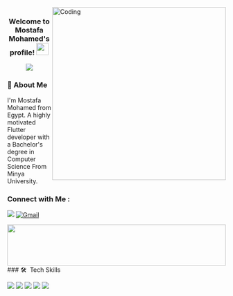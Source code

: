 <img align="right" alt="Coding" width="400" src="https://user-images.githubusercontent.com/77529535/104816402-097a5f80-5843-11eb-9d83-deadb3bb212c.gif?raw=true">

<h3 align="center">
  Welcome to Mostafa Mohamed's profile!
  <img src="https://media.giphy.com/media/hvRJCLFzcasrR4ia7z/giphy.gif" width="28">
</h3>

<!-- Typing SVG by DenverCoder1 - https://github.com/DenverCoder1/readme-typing-svg -->
<p align="center">
  <a href="https://github.com/DenverCoder1/readme-typing-svg"><img src="https://readme-typing-svg.herokuapp.com/?lines=Flutter%20Developer;Always%20learning%20new%20things&font=Fira%20Code&center=true&width=440&height=45&color=f75c7e&vCenter=true&size=22"></a>
</p> 
<h3>🚀 About Me</h3> 

I'm Mostafa Mohamed from Egypt. A highly motivated Flutter developer with a Bachelor's degree in Computer Science From Minya University.

### Connect with Me :

<a href="https://www.linkedin.com/in/mostafa-mohamed-557a51243/" target="_blank"><img src="https://img.shields.io/badge/Mostafa%20Mohamed-0077B5?style=for-the-badge&logo=Linkedin&logoColor=white"/></a>
[![Gmail](https://img.shields.io/badge/Gmail-D14836?style=for-the-badge&logo=gmail&logoColor=white&link=mailto:mostafamohamed555800@gmail.com)](mailto:mostafamohamed555800@gmail.com)

<img src="https://github.com/Govindv7555/Govindv7555/blob/main/49e76e0596857673c5c80c85b84394c1.gif" width=100% height=95px>
### 🛠 &nbsp;Tech Skills

<p align="left">  
<a >
 <img  src="https://readme-components.vercel.app/api?component=logo&fill=black&logo=flutter&animation=spin&svgfill=15d8fe">  
 </a>
  <a >
 <img  src="https://readme-components.vercel.app/api?component=logo&fill=black&logo=dart&animation=spin&svgfill=15d8fe">  
 </a>
  <a >
 <img  src="https://readme-components.vercel.app/api?component=logo&fill=black&logo=firebase&animation=spin&svgfill=15d8fe">  
 </a>
  <img  src="https://readme-components.vercel.app/api?component=logo&fill=black&logo=Git&animation=spin&svgfill=15d8fe">  
 </a>
  <img  src="https://readme-components.vercel.app/api?component=logo&fill=black&logo=GitHub&animation=spin&svgfill=15d8fe">  
 </a>
  
 




<!-- <a href="https://github.com/harish-sethuraman/readme-components">
<img  src="https://readme-components.vercel.app/api?component=logo&fill=black&logo=html5&svgfill=f06629">
</a> -->

</p>

   <!--
![Dart](https://img.shields.io/badge/-Dart-05122A?style=flat&logo=dart&logoColor=563D7C)&nbsp;
![flutter](https://img.shields.io/badge/-flutter-05122A?style=flat&logo=flutter&logoColor=563D7C)&nbsp;
![firebase](https://img.shields.io/badge/-firebase-05122A?style=flat&logo=firebase)&nbsp;
![Git](https://img.shields.io/badge/-Git-05122A?style=flat&logo=git)&nbsp;
![GitHub](https://img.shields.io/badge/-GitHub-05122A?style=flat&logo=github)&nbsp;
![notion](https://img.shields.io/badge/-notion-fff?style=flat-square&logo=notion&logoColor=000)
-->

